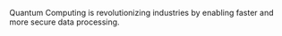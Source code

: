 Quantum Computing is revolutionizing industries by enabling faster and more secure data processing.
